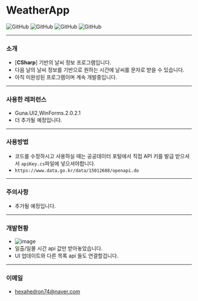 # WeatherApp
![GitHub](https://img.shields.io/badge/developer-gloomn-blue)
![GitHub](https://img.shields.io/github/license/gloomn/WeatherApp)
![GitHub](https://img.shields.io/github/languages/top/gloomn/WeatherApp)
![GitHub](https://img.shields.io/github/languages/code-size/gloomn/WeatherApp)

---
### 소개
* [**CSharp**] 기반의 날씨 정보 프로그램입니다.
* 다음 날의 날씨 정보를 기반으로 원하는 시간에 날씨를 문자로 받을 수 있습니다.
* 아직 미완성된 프로그램이며 계속 개발중입니다.

---
### 사용한 레퍼런스
* Guna.UI2,WinForms.2.0.2.1
* 더 추가될 예정입니다.

---
### 사용방법
* 코드를 수정하시고 사용하실 때는 공공데이터 포털에서 직접 API 키를 발급 받으셔서 ```apiKey.cs```파일에 넣으셔야합니다.
* ```https://www.data.go.kr/data/15012688/openapi.do```

---
### 주의사항
* 추가될 예정입니다.

---
### 개발현황
* ![image](https://user-images.githubusercontent.com/86612194/125165056-385d0700-e1d0-11eb-869b-5fcb679cbb32.png)
* 일출/일몰 시간 api 값만 받아놓았습니다.
* UI 업데이트와 다른 목록 api 들도 연결할겁니다.

---
### 이메일
* hexahedron74@naver.com

